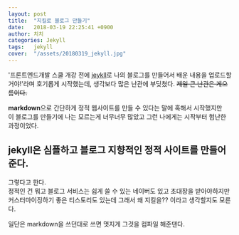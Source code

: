 ```yaml
---
layout: post
title:  "지킬로 블로그 만들기"
date:   2018-03-19 22:25:41 +0900
author: 치치
categories: Jekyll
tags:	jekyll
cover:  "/assets/20180319_jekyll.jpg"
---
```


'프론트엔드개발 스쿨 개강 전에 [jeykll](https://jekyllrb-ko.github.io/)로 나의 블로그를 만들어서 배운 내용을 업로드할 거야!'라며 호기롭게 시작했는데, 생각보다 많은 난관에 부딪쳤다. ~~제일 큰 난관은 게으름이다.~~

**markdown**으로 간단하게 정적 웹사이트를 만들 수 있다는 말에 혹해서 시작했지만  
이 블로그를 만들기에 나는 모르는게 너무너무 많았고 그런 나에게는 시작부터 험난한 과정이었다.

## jekyll은 심플하고 블로그 지향적인 정적 사이트를 만들어준다.

그렇다고 한다.  
정적인 건 뭐고 블로그 서비스는 쉽게 쓸 수 있는 네이버도 있고 초대장을 받아야하지만 커스터마이징하기 좋은 티스토리도 있는데 그래서 왜 지킬을?? 이라고 생각할지도 모른다. 

일단은 markdown을 쓰던대로 쓰면 멋지게 그것을 컴파일 해준댄다.


